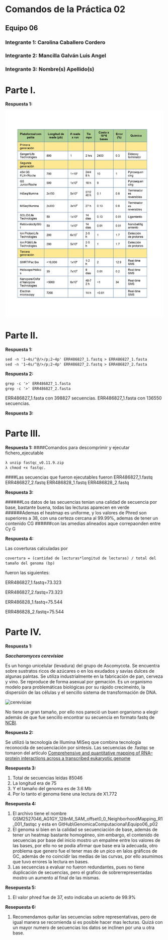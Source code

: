 # Comandos de la Práctica 02
## Equipo 06
### Integrante 1: Carolina Caballero Cordero
### Integrante 2: Mancilla Galván Luis Angel
### Integrante 3: Nombre(s) Apellido(s)

# Parte I. 

**Respuesta 1:**

![tabla](https://github.com/cxro-cc/Practica02_Equipo07/blob/main/tabla.jpg)

# Parte II.

**Respuesta 1:**

```
sed -n '1~4s/^@/>/p;2~4p' ERR486827_1.fastq > ERR486827_1.fasta
sed -n '1~4s/^@/>/p;2~4p' ERR486827_2.fastq > ERR486827_2.fasta
```

**Respuesta 2:**

```
grep -c '>' ERR486827_1.fasta
grep -c '>' ERR486827_2.fasta

```
ERR486827_1.fasta con 398827 secuencias.
ERR486827_1.fasta con 136550 secuencias.

**Respuesta 3:**

# Parte III.

**Respuesta 1:**
####Comandos para descomprimir y ejecutar fichero_ejecutable

```
λ unzip fastqc_v0.11.9.zip
λ chmod +x fastqc.

```
####Las secuencias que fueron ejecutables fueron 
ERR486827_1.fastq
ERR486827_2.fastq
ERR486828_1.fastq
ERR486828_2.fastq


**Respuesta 3:**

######Los datos de las secuencias tenian una calidad de secuencia por base, bastante buena, todas las lecturas aparecen en verde
######Ademas el heatmap es uniforme, y los valores de Phred son superiores a 38, con una certeza cercana al 99.99%, ademas de tener un contenido CG 
######con las amedias alineados aque correpaonden entre Cy G


**Respuesta 4:**

Las coverturas calculadas por 
```
covertura = (cantidad de lecturas*longitud de lecturas) / total del tamaño del genoma (bp)

```

fueron las siguientes:

ERR486827_1.fastq=73.323

ERR486827_2.fastq=73.323

ERR486828_1.fastq=75.544

ERR486828_2.fastq=75.544


# Parte IV.

**Respuesta 1:**

***Saccharomyces cerevisiae***

Es un hongo unicelular (levadura) del grupo de Ascomycota. Se encuentra sobre sustratos ricos de azúcares o en los exudados y savias dulces de algunas palntas. Se utiliza industrialmente en la fabricación de pan, cerveza y vino. Se reproduce de forma asexual por gemación. Es un organismo modelo para problemáticas biológicas por su rápido crecimeinto, la dispersión de las células y el sencillo sistema de transformación de DNA. 

![cerevisiae](https://github.com/cxro-cc/GenomicaComputacional/blob/main/Equipo06_p02/saccharomyces.jpeg)

No tiene un gran tamaño, por ello nos pareció un buen organismo a elegir además de que fue sencillo encontrar su secuencia en formato
fastq de [NCBI](https://www.ncbi.nlm.nih.gov/geo/query/acc.cgi?acc=GSM2527046).

**Respuesta 2:**

Se utilizó la tecnología de Illumina MiSeq que combina tecnología reconocida de secuenciación por síntesis. Las secuencias de .fastqc se tomaron del artículo [Comprehensive and quantitative mapping of RNA–protein interactions across a transcribed eukaryotic genome](https://www.ncbi.nlm.nih.gov/geo/query/acc.cgi?acc=GSM2527046)

**Resepuesta 3:**

1.	Total de secuencias leídas 85046
2.	La longitud era de 75
3.	Y el tamaño del genoma es de 3.6 Mb
1.	Por lo tanto el genoma tiene una lectura de X1.772

**Resepuesta 4:**

1.	El archivo tiene el nombre GSM2527046_AG1GY_128nM_SAM_offset0_0_NeighborhoodMapping_R1_001_fastqc y esta en GitHub\GenomicaComputacional\Equipo06_p02
2.	El genoma si bien en la calidad se secuenciación de base, además de tener un heatmap bastante homogéneo, sim embargo, el contenido de secuencias por base 
	del inicio mostro un empalme entre los valores de las bases, por ello no se podía afirmar que base era la adecuada, otro problema que genero fue el tener 
	mas de un pico en lalos gráficos de GC, además de no coincidir las medias de las curvas, por ello asumimos que tuvo errores la lectura en bases.
3.	Las secuencias a evaluar no fueron redundantes, pues no tiene duplicación de secuencias, pero el grafico de sobrerrepresentadas mostro un aumento al final de las mismas. 


**Resepuesta 5:**

1.	El valor phred fue de 37, esto indicaba un acierto de 99.9%

**Resepuesta 6:**

1.	Recomendamos quitar las secuencias sobre representativas, pero de igual manera se recomienda si es posible hacer mas lecturas. Quizá con un mayor numero de secuencias los 
datos se inclinen por una u otra base. 






